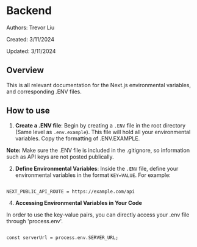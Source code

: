 # Backend

Authors: Trevor Liu

Created: 3/11/2024

Updated: 3/11/2024

## Overview

This is all relevant documentation for the Next.js environmental variables, and corresponding .ENV files.

## How to use

1. **Create a .ENV file**: Begin by creating a `.ENV` file in the root directory (Same level as `.env.example`). This file will hold all your environmental variables. Copy the formatting of .ENV.EXAMPLE. 

**Note:** Make sure the .ENV file is included in the .gitignore, so information such as API keys are not posted publically.  

2. **Define Environmental Variables**: Inside the `.ENV` file, define your environmental variables in the format `KEY=VALUE`. For example:

```

NEXT_PUBLIC_API_ROUTE = https://example.com/api

```

4. **Accessing Environmental Variables in Your Code** 

In order to use the key-value pairs, you can directly access your .env file through 'process.env'.

```

const serverUrl = process.env.SERVER_URL;

```